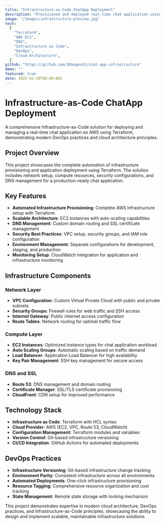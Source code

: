 ```yaml
---
title: "Infrastructure-as-Code ChatApp Deployment"
description: "Provisioned and deployed real-time chat application using Terraform scripts on AWS EC2 with DNS routing."
image: "/images/infrastructure-preview.jpg"
tech:
  [
    "Terraform",
    "AWS EC2",
    "DNS",
    "Infrastructure as Code",
    "DevOps",
    "Cloud Architecture",
  ]
github: "https://github.com/1Mangesh1/chat-app-infrastructure"
demo: ""
featured: true
date: 2025-03-20T00:00:00Z
---
```


# Infrastructure-as-Code ChatApp Deployment

A comprehensive Infrastructure-as-Code solution for deploying and managing a real-time chat application on AWS using Terraform, demonstrating modern DevOps practices and cloud architecture principles.

## Project Overview

This project showcases the complete automation of infrastructure provisioning and application deployment using Terraform. The solution includes network setup, compute resources, security configurations, and DNS management for a production-ready chat application.

## Key Features

- **Automated Infrastructure Provisioning**: Complete AWS infrastructure setup with Terraform
- **Scalable Architecture**: EC2 instances with auto-scaling capabilities
- **DNS Management**: Custom domain routing and SSL certificate management
- **Security Best Practices**: VPC setup, security groups, and IAM role configuration
- **Environment Management**: Separate configurations for development, staging, and production
- **Monitoring Setup**: CloudWatch integration for application and infrastructure monitoring

## Infrastructure Components

### Network Layer

- **VPC Configuration**: Custom Virtual Private Cloud with public and private subnets
- **Security Groups**: Firewall rules for web traffic and SSH access
- **Internet Gateway**: Public internet access configuration
- **Route Tables**: Network routing for optimal traffic flow

### Compute Layer

- **EC2 Instances**: Optimized instance types for chat application workload
- **Auto Scaling Groups**: Automatic scaling based on traffic demand
- **Load Balancer**: Application Load Balancer for high availability
- **Key Pair Management**: SSH key management for secure access

### DNS and SSL

- **Route 53**: DNS management and domain routing
- **Certificate Manager**: SSL/TLS certificate provisioning
- **CloudFront**: CDN setup for improved performance

## Technology Stack

- **Infrastructure as Code**: Terraform with HCL syntax
- **Cloud Provider**: AWS (EC2, VPC, Route 53, CloudWatch)
- **Configuration Management**: Terraform modules and variables
- **Version Control**: Git-based infrastructure versioning
- **CI/CD Integration**: GitHub Actions for automated deployments

## DevOps Practices

- **Infrastructure Versioning**: Git-based infrastructure change tracking
- **Environment Parity**: Consistent infrastructure across all environments
- **Automated Deployments**: One-click infrastructure provisioning
- **Resource Tagging**: Comprehensive resource organization and cost tracking
- **State Management**: Remote state storage with locking mechanism

This project demonstrates expertise in modern cloud architecture, DevOps practices, and Infrastructure-as-Code principles, showcasing the ability to design and implement scalable, maintainable infrastructure solutions.
